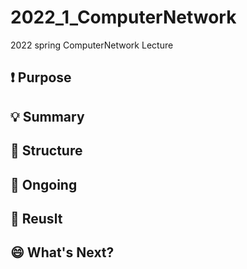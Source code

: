 # 2022_1_ComputerNetwork
2022 spring ComputerNetwork Lecture 


## ❗ Purpose

## 💡 Summary

## 📜 Structure

## 🏃 Ongoing

## 📌 Reuslt

## 😄 What's Next?
